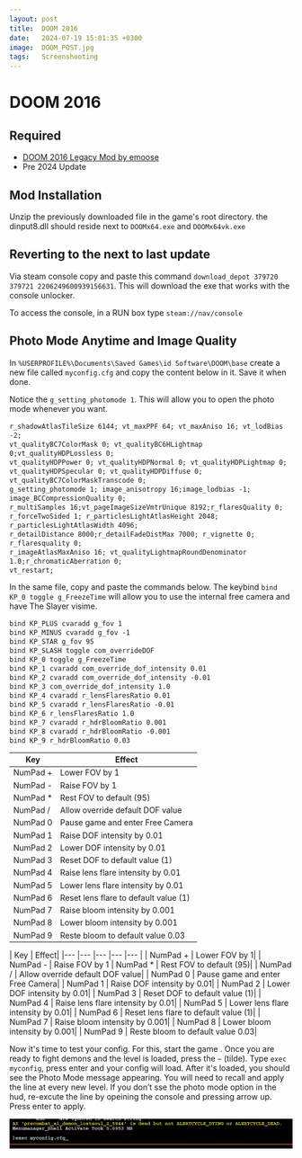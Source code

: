 ```yaml
---
layout: post
title:  DOOM 2016
date:   2024-07-19 15:01:35 +0300
image:  DOOM_POST.jpg
tags:   Screenshooting
---
```


# DOOM 2016

## Required

* [DOOM 2016 Legacy Mod by emoose](https://www.moddb.com/games/doom-4/downloads/doomlegacymod-v201901)
* Pre 2024 Update

## Mod Installation
Unzip the previously downloaded file in the game's root directory.
the dinput8.dll should reside next to `DOOMx64.exe` and `DOOMx64vk.exe`

## Reverting to the next to last update
Via steam console copy and paste this command `download_depot 379720 379721 2206249600939156631`.
This will download the exe that works with the console unlocker.

To access the console, in a RUN box type `steam://nav/console`
  
## Photo Mode Anytime and Image Quality 


In `%USERPROFILE%\Documents\Saved Games\id Software\DOOM\base` create a new file called `myconfig.cfg` and copy the content below in it. 
Save it when done. 

Notice the `g_setting_photomode 1`. This will allow you to open the photo mode whenever you want. 

```
r_shadowAtlasTileSize 6144; vt_maxPPF 64; vt_maxAniso 16; vt_lodBias -2;
vt_qualityBC7ColorMask 0; vt_qualityBC6HLightmap 0;vt_qualityHDPLossless 0;
vt_qualityHDPPower 0; vt_qualityHDPNormal 0; vt_qualityHDPLightmap 0;
vt_qualityHDPSpecular 0; vt_qualityHDPDiffuse 0; vt_qualityBC7ColorMaskTranscode 0;
g_setting_photomode 1; image_anisotropy 16;image_lodbias -1; image_BCCompressionQuality 0;
r_multiSamples 16;vt_pageImageSizeVmtrUnique 8192;r_flaresQuality 0;
r_forceTwoSided 1; r_particlesLightAtlasHeight 2048; r_particlesLightAtlasWidth 4096;
r_detailDistance 8000;r_detailFadeDistMax 7000; r_vignette 0; r_flaresquality 0;
r_imageAtlasMaxAniso 16; vt_qualityLightmapRoundDenominator 1.0;r_chromaticAberration 0;
vt_restart;
```
In the same file, copy and paste the commands below. The keybind `bind KP_0 toggle g_FreezeTime` will allow you to use the internal free camera and have The Slayer visime.
```
bind KP_PLUS cvaradd g_fov 1
bind KP_MINUS cvaradd g_fov -1
bind KP_STAR g_fov 95
bind KP_SLASH toggle com_overrideDOF
bind KP_0 toggle g_FreezeTime
bind KP_1 cvaradd com_override_dof_intensity 0.01
bind KP_2 cvaradd com_override_dof_intensity -0.01
bind KP_3 com_override_dof_intensity 1.0
bind KP_4 cvaradd r_lensFlaresRatio 0.01
bind KP_5 cvaradd r_lensFlaresRatio -0.01
bind KP_6 r_lensFlaresRatio 1.0
bind KP_7 cvaradd r_hdrBloomRatio 0.001
bind KP_8 cvaradd r_hdrBloomRatio -0.001
bind KP_9 r_hdrBloomRatio 0.03
```
Key | Effect
--|--
NumPad + | Lower FOV by 1
NumPad - | Raise FOV by 1
NumPad * | Rest FOV to default (95)
| NumPad / | Allow override default DOF value|
| NumPad 0 | Pause game and enter Free Camera|
| NumPad 1 | Raise DOF intensity by 0.01|
| NumPad 2 | Lower DOF intensity by 0.01|
| NumPad 3 | Reset DOF to default value (1)|
| NumPad 4 | Raise lens flare intensity by 0.01|
| NumPad 5 | Lower lens flare intensity by 0.01|
| NumPad 6 | Reset lens flare to default value (1)|
| NumPad 7 | Raise bloom intensity by 0.001|
| NumPad 8 | Lower bloom intensity by 0.001|
| NumPad 9 | Reste bloom to default value 0.03|

| Key | Effect|
|---	|---	|---	|---	|---	|
| NumPad + | Lower FOV by 1|
| NumPad - | Raise FOV by 1
| NumPad * | Rest FOV to default (95)|
| NumPad / | Allow override default DOF value|
| NumPad 0 | Pause game and enter Free Camera|
| NumPad 1 | Raise DOF intensity by 0.01|
| NumPad 2 | Lower DOF intensity by 0.01|
| NumPad 3 | Reset DOF to default value (1)|
| NumPad 4 | Raise lens flare intensity by 0.01|
| NumPad 5 | Lower lens flare intensity by 0.01|
| NumPad 6 | Reset lens flare to default value (1)|
| NumPad 7 | Raise bloom intensity by 0.001|
| NumPad 8 | Lower bloom intensity by 0.001|
| NumPad 9 | Reste bloom to default value 0.03|

Now it's time to test your config. For this, start the game . Once you are ready to fight demons and the level is loaded, press the `~` (tilde).
Type `exec myconfig`, press enter and your config will load. After it's loaded, you should see the Photo Mode message appearing.
You will need to recall and apply the line at every new level. If you don’t sse the photo mode option in the hud, re-excute the line by opeining the console and pressing arrow up. Press enter to apply.

![image](/assets/images/DOOM2016-02.png)


